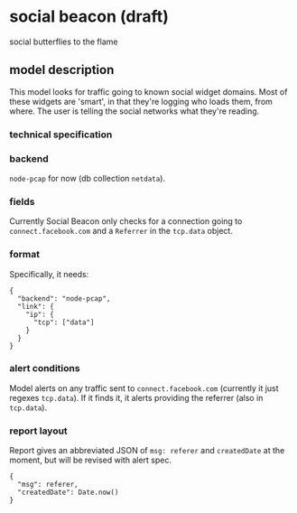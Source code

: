 social beacon (draft)
========

social butterflies to the flame

## model description

This model looks for traffic going to known social widget domains. Most of these
widgets are 'smart', in that they're logging who loads them, from where. The
user is telling the social networks what they're reading.

### technical specification

### backend ###

`node-pcap` for now (db collection `netdata`).

### fields ###

Currently Social Beacon only checks for a connection going to
`connect.facebook.com` and a `Referrer` in the `tcp.data` object.

### format ###

Specifically, it needs:

    {
	  "backend": "node-pcap",
      "link": {
        "ip": {
		  "tcp": ["data"]
		}
      }
    }

### alert conditions

Model alerts on any traffic sent to `connect.facebook.com` (currently it just
regexes `tcp.data`). If it finds it, it alerts providing the referrer (also in
`tcp.data`).

### report layout ###

Report gives an abbreviated JSON of `msg: referer` and `createdDate` at the
moment, but will be revised with alert spec.

    {
	  "msg": referer,
	  "createdDate": Date.now()
	}
